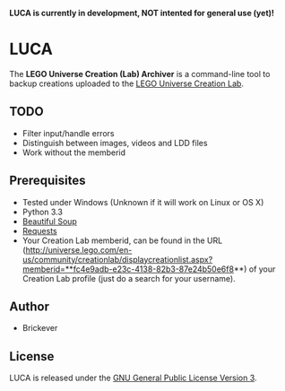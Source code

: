 **LUCA is currently in development, NOT intented for general use (yet)!**

LUCA
====
The **LEGO Universe Creation (Lab) Archiver** is a command-line tool to backup creations uploaded to the [LEGO Universe Creation Lab](http://universe.lego.com/en-us/community/creationlab/displaychallengelist.aspx). 


TODO
----
* Filter input/handle errors
* Distinguish between images, videos and LDD files
* Work without the memberid 


Prerequisites
-------------
* Tested under Windows (Unknown if it will work on Linux or OS X)
* Python 3.3
* [Beautiful Soup](http://www.crummy.com/software/BeautifulSoup/)
* [Requests](http://docs.python-requests.org/en/latest/)
* Your Creation Lab memberid, can be found in the URL (http://universe.lego.com/en-us/community/creationlab/displaycreationlist.aspx?memberid=**fc4e9adb-e23c-4138-82b3-87e24b50e6f8**) of your Creation Lab profile (just do a search for your username). 


Author
------
* Brickever


License
-------
LUCA is released under the [GNU General Public License Version 3](https://gnu.org/licenses/gpl-3.0.txt). 





